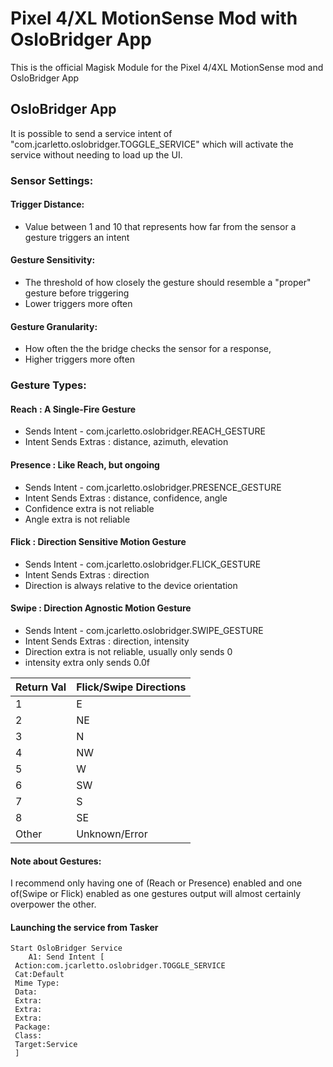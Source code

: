# Pixel 4/XL MotionSense Mod with OsloBridger App
This is the official Magisk Module for the Pixel 4/4XL MotionSense mod and OsloBridger App


## OsloBridger App
It is possible to send a service intent of "com.jcarletto.oslobridger.TOGGLE_SERVICE" which will activate the service without needing to load up the UI.

### Sensor Settings:
#### Trigger Distance: 
  * Value between 1 and 10 that represents how far from the sensor a gesture triggers an intent

#### Gesture Sensitivity:
  * The threshold of how closely the gesture should resemble a "proper" gesture before triggering
  * Lower triggers more often

#### Gesture Granularity:
  * How often the the bridge checks the sensor for a response,
  * Higher triggers more often


### Gesture Types:
#### Reach : A Single-Fire Gesture
  * Sends Intent - com.jcarletto.oslobridger.REACH_GESTURE
  * Intent Sends Extras : distance, azimuth, elevation

#### Presence : Like Reach, but ongoing
  * Sends Intent - com.jcarletto.oslobridger.PRESENCE_GESTURE
  * Intent Sends Extras : distance, confidence, angle
  * Confidence extra is not reliable
  * Angle extra is not reliable

#### Flick : Direction Sensitive Motion Gesture
  * Sends Intent - com.jcarletto.oslobridger.FLICK_GESTURE
  * Intent Sends Extras : direction
  * Direction is always relative to the device orientation


#### Swipe : Direction Agnostic Motion Gesture
  * Sends Intent - com.jcarletto.oslobridger.SWIPE_GESTURE
  * Intent Sends Extras : direction, intensity
  * Direction extra is not reliable, usually only sends 0
  * intensity extra only sends 0.0f
  
Return Val | Flick/Swipe Directions
-----------|----------------
1 | E
2 | NE
3 | N
4 | NW
5 | W
6 | SW
7 | S
8 | SE
Other | Unknown/Error



#### Note about Gestures:
I recommend only having one of (Reach or Presence) enabled and one of(Swipe or Flick) enabled as one gestures output will almost certainly overpower the other.


#### Launching the service from Tasker
    Start OsloBridger Service
    	A1: Send Intent [ 
     Action:com.jcarletto.oslobridger.TOGGLE_SERVICE 
     Cat:Default 
     Mime Type: 
     Data: 
     Extra: 
     Extra: 
     Extra: 
     Package: 
     Class: 
     Target:Service 
     ] 
    
